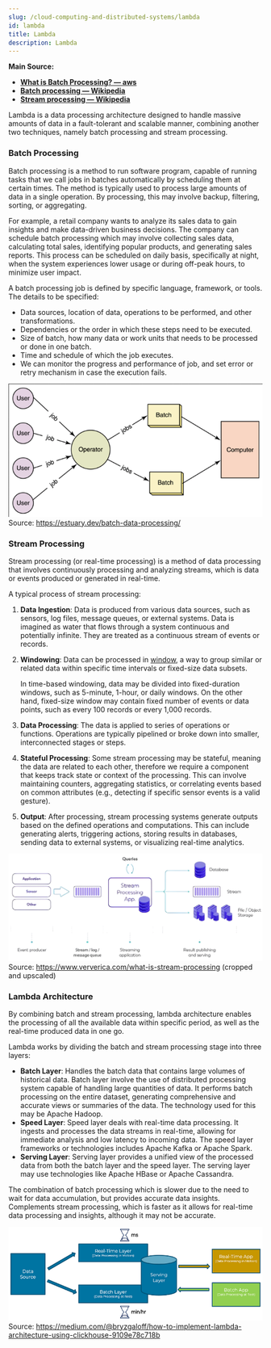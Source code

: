 ```yaml
---
slug: /cloud-computing-and-distributed-systems/lambda
id: lambda
title: Lambda
description: Lambda
---
```


**Main Source:**

- **[What is Batch Processing? — aws](https://aws.amazon.com/what-is/batch-processing/)**
- **[Batch processing — Wikipedia](https://en.wikipedia.org/wiki/Batch_processing)**
- **[Stream processing — Wikipedia](https://en.wikipedia.org/wiki/Stream_processing)**

Lambda is a data processing architecture designed to handle massive amounts of data in a fault-tolerant and scalable manner, combining another two techniques, namely batch processing and stream processing.

### Batch Processing

Batch processing is a method to run software program, capable of running tasks that we call jobs in batches automatically by scheduling them at certain times. The method is typically used to process large amounts of data in a single operation. By processing, this may involve backup, filtering, sorting, or aggregating.

For example, a retail company wants to analyze its sales data to gain insights and make data-driven business decisions. The company can schedule batch processing which may involve collecting sales data, calculating total sales, identifying popular products, and generating sales reports. This process can be scheduled on daily basis, specifically at night, when the system experiences lower usage or during off-peak hours, to minimize user impact.

A batch processing job is defined by specific language, framework, or tools. The details to be specified:

- Data sources, location of data, operations to be performed, and other transformations.
- Dependencies or the order in which these steps need to be executed.
- Size of batch, how many data or work units that needs to be processed or done in one batch.
- Time and schedule of which the job executes.
- We can monitor the progress and performance of job, and set error or retry mechanism in case the execution fails.

![Batch processing](./batch-processing.png)  
Source: https://estuary.dev/batch-data-processing/

### Stream Processing

Stream processing (or real-time processing) is a method of data processing that involves continuously processing and analyzing streams, which is data or events produced or generated in real-time.

A typical process of stream processing:

1. **Data Ingestion**: Data is produced from various data sources, such as sensors, log files, message queues, or external systems. Data is imagined as water that flows through a system continuous and potentially infinite. They are treated as a continuous stream of events or records.
2. **Windowing**: Data can be processed in [window](/data-structures-and-algorithms/sliding-window), a way to group similar or related data within specific time intervals or fixed-size data subsets.

   In time-based windowing, data may be divided into fixed-duration windows, such as 5-minute, 1-hour, or daily windows. On the other hand, fixed-size window may contain fixed number of events or data points, such as every 100 records or every 1,000 records.

3. **Data Processing**: The data is applied to series of operations or functions. Operations are typically pipelined or broke down into smaller, interconnected stages or steps.
4. **Stateful Processing**: Some stream processing may be stateful, meaning the data are related to each other, therefore we require a component that keeps track state or context of the processing. This can involve maintaining counters, aggregating statistics, or correlating events based on common attributes (e.g., detecting if specific sensor events is a valid gesture).
5. **Output**: After processing, stream processing systems generate outputs based on the defined operations and computations. This can include generating alerts, triggering actions, storing results in databases, sending data to external systems, or visualizing real-time analytics.

![Stream processing](./stream-processing.png)  
Source: https://www.ververica.com/what-is-stream-processing (cropped and upscaled)

### Lambda Architecture

By combining batch and stream processing, lambda architecture enables the processing of all the available data within specific period, as well as the real-time produced data in one go.

Lambda works by dividing the batch and stream processing stage into three layers:

- **Batch Layer**: Handles the batch data that contains large volumes of historical data. Batch layer involve the use of distributed processing system capable of handling large quantities of data. It performs batch processing on the entire dataset, generating comprehensive and accurate views or summaries of the data. The technology used for this may be Apache Hadoop.
- **Speed Layer**: Speed layer deals with real-time data processing. It ingests and processes the data streams in real-time, allowing for immediate analysis and low latency to incoming data. The speed layer frameworks or technologies includes Apache Kafka or Apache Spark.
- **Serving Layer**: Serving layer provides a unified view of the processed data from both the batch layer and the speed layer. The serving layer may use technologies like Apache HBase or Apache Cassandra.

The combination of batch processing which is slower due to the need to wait for data accumulation, but provides accurate data insights. Complements stream processing, which is faster as it allows for real-time data processing and insights, although it may not be accurate.

![Lambda architecture](./lambda-architecture.png)  
Source: https://medium.com/@bryzgaloff/how-to-implement-lambda-architecture-using-clickhouse-9109e78c718b
